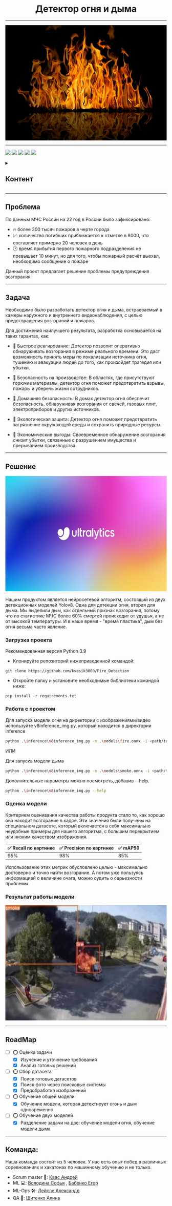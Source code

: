  <h1 align="center"> Детектор огня и дыма </h1>

---

<img src = "https://github.com/kvasik3000/Fire_Detection/blob/main/images/fire.jpg" width = 1000px height = 360px align='center'>

---

<img src = "https://img.shields.io/badge/Python 3.9-006C6B?style=for-the-badge&color=3a3b3a&labelColor=%3a3b3a&logo=python&logoColor=FFFFFF"> <img src ='https://img.shields.io/github/repo-size/kvasik3000/Fire_Detection?style=for-the-badge&color=3a3b3a&labelColor=%3a3b3a&logo=weightsandbiases&logoColor=FFFFFF'> <img src = 'https://img.shields.io/github/commit-activity/m/kvasik3000/Fire_Detection?style=for-the-badge&color=3a3b3a&labelColor=%3a3b3a&logo=Alwaysdata&logoColor=FFFFFF'> <img src = 'https://img.shields.io/github/watchers/kvasik3000/Fire_Detection?style=for-the-badge&color=3a3b3a&labelColor=%3a3b3a&logo=exercism&logoColor=FFFFFF'>  <img src = 'https://img.shields.io/github/contributors/kvasik3000/Fire_Detection?style=for-the-badge&color=3a3b3a&labelColor=%3a3b3a&logo=teamspeak&logoColor=FFFFFF'>  

<details>
  <summary><h2>Контент</h2></summary>
  <ol>
    <li>
      <a>О проекте</a>
     <ul>
       <li><a href='#Проблема'> Проблема </a></li>
       <li><a href='#Задача'> Задача </a></li>
     </ul>
    </li>
    <li>
      <a href="#Решение"> Решение проекта </a>
      <ul>
        <li><a href="#Загрузка-проекта">Загрузка проекта</a></li>
       <li><a href='#Работа-с-проектом'>Работа с проектом</a></li> 
       <li><a href='#Оценка-модели'>Оценка модели</a></li> 
       <li><a href='#Результат-работы-модели'>Результат работы модели</a></li> 
      </ul>
    </li>
    <li><a href="#RoadMap">RoadMap</a></li>
    <li><a href="#Команда">Команда</a></li>
  </ol>
</details>

---

## Проблема

По данным МЧС России на 22 год в России было зафиксировано:
+  🔥 более 300 тысяч пожаров в черте города
+ 📈 количество погибших приближается к отметке в 8000, что составляет примерно 20 человек в день 
+ 🕑 время прибытия первого пожарного подразделения не превышает 10 минут, но для того, чтобы пожарный расчёт выехал, необходимо сообщение о пожаре
  
Данный проект предлагает решение проблемы предупреждения возгорания.

---

## Задача

Необходимо было разработать детектор огня и дыма, встраеваемый в камеры наружного и внутреннего видеонаблюдения, с целью предотвращения возгораний и пожаров.  

Для достижения наилучшего результата, разработка основывается на таких гарантах, как:

+ 🚩 Быстрое реагирование: Детектор позволит оперативно обнаруживать возгорания в режиме реального времени. Это даст возможность принять меры по локализации источника огня, тушению и эвакуации людей до того, как произойдет трагедия или убытки.

+ 🚩 Безопасность на производстве: В областях, где присутствуют горючие материалы, детектор огня поможет предотвратить взрывы, пожары и уберечь жизни сотрудников.

+ 🚩 Домашняя безопасность: В домах детектор огня обеспечит безопасность, обнаруживая возгорания от свечей, газовых плит, электроприборов и других источников.

+ 🚩 Экологическая защита: Детектор огня поможет предотвратить загрязнение окружающей среды и сохранить природные ресурсы.

+ 🚩 Экономические выгоды: Своевременное обнаружение возгорания снизит убытки, связанные с разрушением имущества и прерыванием производства.

---

## Решение

<img src="https://github.com/kvasik3000/Fire_Detection/blob/main/images/model.jpeg"  alt="1" width = 700px height = 360px > 

Нашим продуктом является нейросетевой алгоритм, состоящий из двух детекционных моделей Yolov8. Одна для детекции огня, вторая для дыма. 
Мы выделили дым, как отдельный признак возгорания, потому что по статистике МЧС более 60% смертей происходит от удушья, а не от высокой температуры. 
И в наше время - "время пластика", дым без огня весьма часто явление.

### Загрузка проекта

Рекомендованная версия Python 3.9
+ Клонируйте репозиторий нижеприведенной командой:
```
git clone https://github.com/kvasik3000/Fire_Detection
```
+ Откройте папку и установите необходимые библиотеки командой ниже:
```
pip install -r requirements.txt
```

### Работа с проектом 

Для запуска модели огня на директории с изображениями/видео используйте v8inference_img.py, который находится в директории inference

```bash
python .\inference\v8inference_img.py -m .\models\fire.onnx -i <path/to/data> -o <path/to/output/dir>
```
ИЛИ

Для запуска модели дыма

```bash
python .\inference\v8inference_img.py -m .\models\smoke.onnx -i <path/to/data> -o <path/to/output/dir>
```

Дополнительные параметры можно посмотреть, добавив --help.

```bash
python .\inference\v8inference_img.py --help
```

### Оценка модели

Критерием оценивания качества работы продукта стало то, как хорошо она находит возгорание в кадре. Эти значения были получены на специальном датасете, который включается в себя максимально неудобные примеры для нашего алгоритма, с большим перекрытием или низким качеством изображения.  


| ✅ Recall по картинке      | ✅ Precision по картинке    |  ✅ mAP50                   |
|----------------------------|------------------------------|------------------------------|
|            95%             |               98%            |               85%            | 

Использование этих метрик обусловлено целью - максимально достоверно и точно найти возгорание. А потом уже пользуясь информацией о величине очага, можно судить о серьезности проблемы.

### Результат работы модели

<img src="https://github.com/kvasik3000/Fire_Detection/blob/main/images/result.gif"  alt="1" width = 700px height = 360px > 

---

## RoadMap

- [ ] ⭕ Оценка задачи
    - [x] Изучение и уточнение требований
    - [x] Анализ готовых решений
- [ ] ⭕ Сбор датасета
    - [x] Поиск готовых датасетов
    - [x] Поиск фото через поисковые системы
    - [x] Предобработка изображений
- [ ] ⭕ Обучение общей модели
    - [x] Обучение модели, которая детектирует огонь и дым одновременно
- [ ] ⭕ Обучение двух моделей
    - [x] Разделение задачи на две: обучение модели огня, обучение модели дыма

---
 
## Команда:
Наша команда состоит из 5 человек. У нас есть опыт побед в различных соревнованиях и хакатонах по машинному обучению и не только.
+ Scrum master 📝: [Квас Андрей](https://github.com/kvasik3000)
+ ML 💻: [Володина Софья](https://github.com/PiroJOJO) , [Бабенко Егор](https://github.com/JooudDoo)
+ ML-Ops 🛠: [Лейсле Александр](https://github.com/HerrPhoton)
+ QA 🔫: [Шитенко Алина](https://github.com/alincnl)


